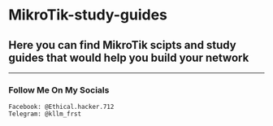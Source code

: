 # MikroTik-study-guides

## Here you can find MikroTik scipts and study guides that would help you build your network


---

### Follow Me On My Socials

```
Facebook: @Ethical.hacker.712
Telegram: @kllm_frst
```
